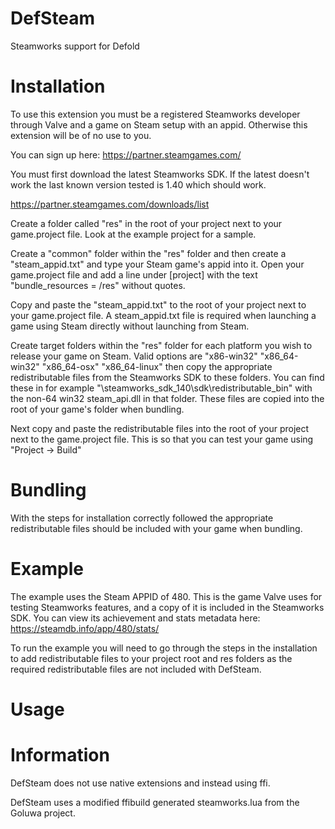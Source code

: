 # DefSteam

Steamworks support for Defold

# Installation

To use this extension you must be a registered Steamworks developer through Valve and a game on Steam setup with an appid. Otherwise this extension will be of no use to you.

You can sign up here: https://partner.steamgames.com/

You must first download the latest Steamworks SDK. If the latest doesn't work the last known version tested is 1.40 which should work.

https://partner.steamgames.com/downloads/list

Create a folder called "res" in the root of your project next to your game.project file. Look at the example project for a sample. 

Create a "common" folder within the "res" folder and then create a "steam_appid.txt" and type your Steam game's appid into it. Open your game.project file and add a line under [project] with the text "bundle_resources = /res" without quotes.

Copy and paste the "steam_appid.txt" to the root of your project next to your game.project file. A steam_appid.txt file is required when launching a game using Steam directly without launching from Steam.

Create target folders within the "res" folder for each platform you wish to release your game on Steam. Valid options are "x86-win32" "x86_64-win32" "x86_64-osx" "x86_64-linux" then copy the appropriate redistributable files from the Steamworks SDK to these folders. You can find these in for example "\steamworks_sdk_140\sdk\redistributable_bin" with the non-64 win32 steam_api.dll in that folder. These files are copied into the root of your game's folder when bundling.

Next copy and paste the redistributable files into the root of your project next to the game.project file. This is so that you can test your game using "Project -> Build"

# Bundling

With the steps for installation correctly followed the appropriate redistributable files should be included with your game when bundling.

# Example

The example uses the Steam APPID of 480. This is the game Valve uses for testing Steamworks features, and a copy of it is included in the Steamworks SDK. You can view its achievement and stats metadata here: https://steamdb.info/app/480/stats/

To run the example you will need to go through the steps in the installation to add redistributable files to your project root and res folders as the required redistributable files are not included with DefSteam.

# Usage



# Information

DefSteam does not use native extensions and instead using ffi.

DefSteam uses a modified ffibuild generated steamworks.lua from the Goluwa project.